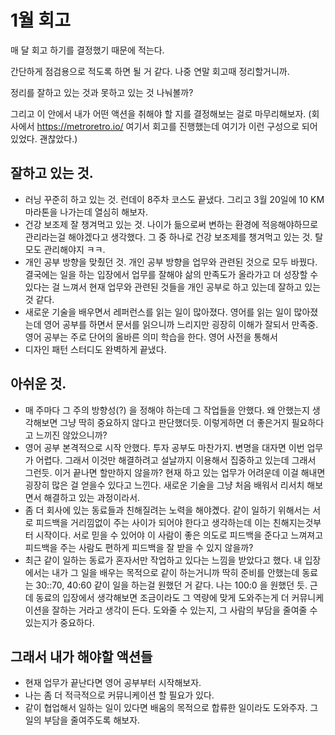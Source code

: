 # 1월 회고 

매 달 회고 하기를 결정했기 때문에 적는다. 

간단하게 점검용으로 적도록 하면 될 거 같다. 나중 연말 회고때 정리할거니까.

정리를 잘하고 있는 것과 못하고 있는 것 나눠볼까? 

그리고 이 안에서 내가 어떤 액션을 취해야 할 지를 결정해보는 걸로 마무리해보자. (회사에서 https://metroretro.io/ 여기서 회고를 진행했는데 여기가 이런 구성으로 되어있었다. 괜찮았다.)

## 잘하고 있는 것.

- 러닝 꾸준히 하고 있는 것. 런데이 8주차 코스도 끝냈다. 그리고 3월 20일에 10 KM 마라톤을 나가는데 열심히 해보자. 
- 건강 보조제 잘 챙겨먹고 있는 것. 나이가 듦으로써 변하는 환경에 적응해야하므로 관리라는걸 해야겠다고 생각했다. 그 중 하나로 건강 보조제를 챙겨먹고 있는 것. 탈모도 관리해야지 ㅋㅋ. 
- 개인 공부 방향을 맞췄던 것. 개인 공부 방향을 업무와 관련된 것으로 모두 바꿨다. 결국에는 일을 하는 입장에서 업무를 잘해야 삶의 만족도가 올라가고 뎌 성장할 수 있다는 걸 느껴서 현재 업무와 관련된 것들을 개인 공부로 하고 있는데 잘하고 있는 것 같다. 
- 새로운 기술을 배우면서 레퍼런스를 읽는 일이 많아졌다. 영어를 읽는 일이 많아졌는데 영어 공부를 하면서 문서를 읽으니까 느리지만 굉장히 이해가 잘되서 만족중. 영어 공부는 주로 단어의 올바른 의미 학습을 한다. 영어 사전을 통해서
- 디자인 패턴 스터디도 완벽하게 끝냈다.

## 아쉬운 것. 

- 매 주마다 그 주의 방향성(?) 을 정해야 하는데 그 작업들을 안했다. 왜 안했는지 생각해보면 그냥 딱히 중요하지 않다고 판단했더듯. 이렇게하면 더 좋은거지 필요하다고 느끼진 않았으니까?
- 영어 공부 본격적으로 시작 안했다. 투자 공부도 마찬가지. 변명을 대자면 이번 업무가 어렵다. 그래서 이것만 해결하려고 설날까지 이용해서 집중하고 있는데 그래서 그런듯. 이거 끝나면 할만하지 않을까? 현재 하고 있는 업무가 어려운데 이걸 해내면 굉장히 많은 걸 얻을수 있다고 느낀다. 새로운 기술을 그냥 처음 배워서 리서치 해보면서 해결하고 있는 과정이라서.
- 좀 더 회사에 있는 동료들과 친해질려는 노력을 해야곘다. 같이 일하기 위해서는 서로 피드백을 거리낌없이 주는 사이가 되어야 한다고 생각하는데 이는 친해지는것부터 시작이다. 서로 믿을 수 있어야 이 사람이 좋은 의도로 피드백을 준다고 느껴져고 피드백을 주는 사람도 편하게 피드백을 잘 받을 수 있지 않을까?
- 최근 같이 일하는 동료가 혼자서만 작업하고 있다는 느낌을 받았다고 했다. 내 입장에서는 내가 그 일을 배우는 목적으로 같이 하는거니까 딱히 준비를 안했는데 동료는 30::70, 40:60 같이 일을 하는걸 원했던 거 같다. 나는 100:0 을 원했던 듯. 근데 동료의 입장에서 생각해보면 조금이라도 그 역량에 맞게 도와주는게 더 커뮤니케이션을 잘하는 거라고 생각이 든다. 도와줄 수 있는지, 그 사람의 부담을 줄여줄 수 있는지가 중요하다.  


## 그래서 내가 해야할 액션들

- 현재 업무가 끝난다면 영어 공부부터 시작해보자. 
- 나는 좀 더 적극적으로 커뮤니케이션 할 필요가 있다. 
- 같이 협업해서 일하는 일이 있다면 배움의 목적으로 합류한 일이라도 도와주자. 그 일의 부담을 줄여주도록 해보자.